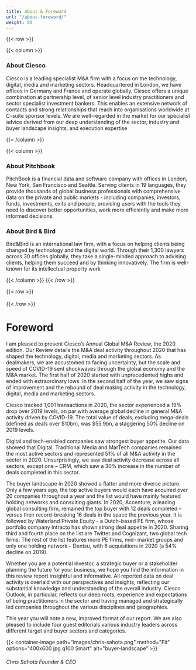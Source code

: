 ```yaml
---
title: About & Foreword
url: "/about-foreword/"
weight: 80
---
```

{{< row >}}

{{< column >}}

### About Ciesco

Ciesco is a leading specialist M&A firm with a focus on the technology, digital, media and marketing sectors. Headquartered in London, we have offices in Germany and France and operate globally. Ciesco offers a unique combination at partnership level, of senior level industry practitioners and sector specialist investment bankers. This enables an extensive network of contacts and strong relationships that reach into organisations worldwide at C-suite sponsor levels. We are well-regarded in the market for our specialist advice derived from our deep understanding of the sector, industry and buyer landscape insights, and execution expertise

{{< /column >}}

{{< column >}}

### About Pitchbook

PitchBook is a financial data and software company with offices in London, New York, San Francisco and Seattle. Serving clients in 19 languages, they provide thousands of global business professionals with comprehensive data on the private and public markets - including companies, investors, funds, investments, exits and people, providing users with the tools they need to discover better opportunities, work more efficiently and make more informed decisions.

### About Bird & Bird

Bird&Bird is an international law firm, with a focus on helping clients being changed by technology and the digital world. Through their 1,300 lawyers across 30 offices globally, they take a single-minded approach to advising clients, helping them succeed and by thinking innovatively. The firm is well-known for its intellectual property work

{{< /column >}}
{{< /row >}}

{{< row >}}
</br></br>
{{< /row >}}


# Foreword

I am pleased to present Ciesco’s Annual Global M&A
Review, the 2020 edition. Our Review details the M&A
deal activity throughout 2020 that has shaped the
technology, digital, media and marketing sectors.
As dealmakers, we are accustomed to facing
uncertainty, but the scale and speed of COVID-19
sent shockwaves through the global economy and
the M&A market. The first half of 2020 started with
unprecedented highs and ended with extraordinary
lows. In the second half of the year, we saw signs of
improvement and the rebound of deal making activity
in the technology, digital, media and marketing
sectors.

Ciesco tracked 1,091 transactions in 2020, the sector
experienced a 19% drop over 2019 levels, on par
with average global decline in general M&A activity
driven by COVID-19. The total value of deals,
excluding mega-deals (defined as deals over $10bn),
was $55.9bn, a staggering 50% decline on 2019
levels.

Digital and tech-enabled companies saw strongest
buyer appetite. Our data showed that Digital,
Traditional Media and MarTech companies remained
the most active sectors and represented 51% of all
M&A activity in the sector in 2020. Unsurprisingly, we
saw deal activity decrease across all sectors, except
one – CRM, which saw a 30% increase in the number
of deals completed in this sector.

The buyer landscape in 2020 showed a flatter and
more diverse picture. Only a few years ago, the top
active buyers would each have acquired over 20
companies throughout a year and the list would have
mainly featured holding networks and consulting
giants. In 2020, Accenture, a leading global
consulting firm, remained the top buyer with 12 deals
completed – versus their record-breaking 16 deals in
the space the previous year. It is followed by
Waterland Private Equity - a Dutch-based PE firm,
whose portfolio company Intracto has shown strong
deal appetite in 2020. Sharing third and fourth place
on the list are Twitter and Cognizant, two global tech
firms. The rest of the list features more PE firms, mid-
market groups and only one holding network –
Dentsu, with 6 acquisitions in 2020 (a 54% decline on
2019).

Whether you are a potential investor, a strategic
buyer or a stakeholder planning the future for your
business, we hope you find the information in this
review report insightful and informative. All reported
data on deal activity is overlaid with our perspectives
and insights, reflecting our substantial knowledge
and understanding of the overall industry. Ciesco
Outlook, in particular, reflects our deep roots,
experience and expectations of being practitioners in
the sector and having managed and strategically led
companies throughout the various disciplines and
geographies.

This year you will note a new, improved format of our
report. We are also pleased to include four guest
editorials various industry leaders across different
target and buyer sectors and categories.

{{< container-image path="images/chris-sahota.png" method="Fit" options="400x600 jpg q100 Smart"  alt="buyer-landscape" >}}

###### Chris Sahota Founder & CEO



